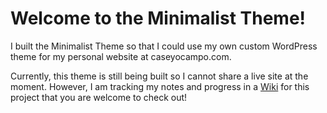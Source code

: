 # Welcome to the Minimalist Theme!

I built the Minimalist Theme so that I could use my own custom WordPress theme for my personal website at caseyocampo.com.

Currently, this theme is still being built so I cannot share a live site at the moment. However, I am tracking my notes and progress in a [Wiki](https://github.com/caseyocampo/minimalist-theme/wiki) for this project that you are welcome to check out!
